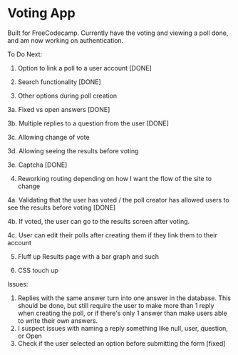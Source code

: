 # Voting App

Built for FreeCodecamp. Currently have the voting and viewing a poll done, and am now working on authentication. 

To Do Next:

1. Option to link a poll to a user account [DONE]

2. Search  functionality [DONE]

3. Other options during poll creation 

3a. Fixed vs open answers [DONE]

3b. Multiple replies to a question from the user [DONE]

3c. Allowing change of vote

3d. Allowing seeing the results before voting

3e. Captcha [DONE]

4. Reworking routing depending on how I want the flow of the site to change

4a. Validating that the user has voted / the poll creator has allowed users to see the results before voting [DONE]

4b. If voted, the user can go to the results screen after voting. 

4c. User can edit their polls after creating them if they link them to their account

5. Fluff up Results page with a bar graph and such 

6. CSS touch up

Issues:
1. Replies with the same answer turn into one answer in the database. This should be done, but still require the user to make more than 1 reply when creating the poll, or if there's only 1 answer than make users able to write their own answers.
2. I suspect issues with  naming a reply something like null, user, question, or Open
3. Check if the user selected an option before submitting the form [fixed]